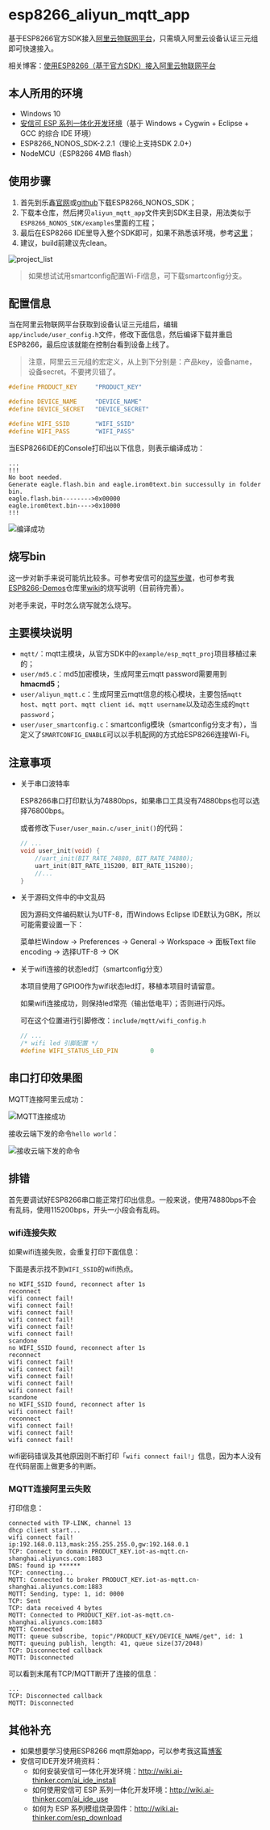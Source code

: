 # esp8266_aliyun_mqtt_app

基于ESP8266官方SDK接入[阿里云物联网平台](https://www.aliyun.com/product/iot)，只需填入阿里云设备认证三元组即可快速接入。

相关博客：[使用ESP8266（基于官方SDK）接入阿里云物联网平台](https://blog.csdn.net/yannanxiu/article/details/81334230)


## 本人所用的环境

- Windows 10
- [安信可 ESP 系列一体化开发环境](http://wiki.ai-thinker.com/ai_ide_install)（基于 Windows + Cygwin + Eclipse + GCC 的综合 IDE 环境）
- ESP8266_NONOS_SDK-2.2.1（理论上支持SDK 2.0+）
- NodeMCU（ESP8266 4MB flash）


## 使用步骤

1. 首先到乐鑫[官网](https://www.espressif.com/zh-hans/products/hardware/esp8266ex/resources)或[github](https://github.com/espressif/ESP8266_NONOS_SDK)下载ESP8266_NONOS_SDK；
2. 下载本仓库，然后拷贝`aliyun_mqtt_app`文件夹到SDK主目录，用法类似于`ESP8266_NONOS_SDK/examples`里面的工程；
3. 最后在ESP8266 IDE里导入整个SDK即可，如果不熟悉该环境，参考[这里](http://wiki.ai-thinker.com/ai_ide_use)；
4. 建议，build前建议先clean。

![project_list](screenshot/project_list.png)


> 如果想试试用smartconfig配置Wi-Fi信息，可下载smartconfig分支。

## 配置信息

当在阿里云物联网平台获取到设备认证三元组后，编辑`app/include/user_config.h`文件，修改下面信息，然后编译下载并重启ESP8266，最后应该就能在控制台看到设备上线了。

> 注意，阿里云三元组的宏定义，从上到下分别是：产品key，设备name，设备secret。不要拷贝错了。

```C
#define PRODUCT_KEY     "PRODUCT_KEY"

#define DEVICE_NAME     "DEVICE_NAME"
#define DEVICE_SECRET   "DEVICE_SECRET"

#define WIFI_SSID       "WIFI_SSID"
#define WIFI_PASS       "WIFI_PASS"

```

当ESP8266IDE的Console打印出以下信息，则表示编译成功：

```
...
!!!
No boot needed.
Generate eagle.flash.bin and eagle.irom0text.bin successully in folder bin.
eagle.flash.bin-------->0x00000
eagle.irom0text.bin---->0x10000
!!!
```

![编译成功](screenshot/build_success.png)

## 烧写bin

这一步对新手来说可能坑比较多。可参考安信可的[烧写步骤](http://wiki.ai-thinker.com/esp_download#%E7%83%A7%E5%BD%95%E4%B8%8B%E8%BD%BD)，也可参考我[ESP8266-Demos](https://github.com/AngelLiang/ESP8266-Demos)仓库里[wiki](https://github.com/AngelLiang/ESP8266-Demos/wiki)的烧写说明（目前待完善）。

对老手来说，平时怎么烧写就怎么烧写。

## 主要模块说明

- `mqtt/`：mqtt主模块，从官方SDK中的`example/esp_mqtt_proj`项目移植过来的；
- `user/md5.c`：md5加密模块，生成阿里云mqtt password需要用到**hmacmd5**；
- `user/aliyun_mqtt.c`：生成阿里云mqtt信息的核心模块，主要包括`mqtt host`、`mqtt port`、`mqtt client id`、`mqtt username`以及动态生成的`mqtt password`；
- `user/user_smartconfig.c`：smartconfig模块（smartconfig分支才有），当定义了`SMARTCONFIG_ENABLE`可以以手机配网的方式给ESP8266连接Wi-Fi。


## 注意事项

- 关于串口波特率

    ESP8266串口打印默认为74880bps，如果串口工具没有74880bps也可以选择76800bps。

    或者修改下`user/user_main.c/user_init()`的代码：

    ```C
    // ...
    void user_init(void) {
	    //uart_init(BIT_RATE_74880, BIT_RATE_74880);
	    uart_init(BIT_RATE_115200, BIT_RATE_115200);
        //...
    }
    ```

- 关于源码文件中的中文乱码

    因为源码文件编码默认为UTF-8，而Windows Eclipse IDE默认为GBK，所以可能需要设置一下：

    菜单栏Window -> Preferences -> General -> Workspace -> 面板Text file encoding -> 选择UTF-8 -> OK

- 关于wifi连接的状态led灯（smartconfig分支）

    本项目使用了GPIO0作为wifi状态led灯，移植本项目时请留意。

    如果wifi连接成功，则保持led常亮（输出低电平）；否则进行闪烁。

    可在这个位置进行引脚修改：`include/mqtt/wifi_config.h`

    ```C
    // ...
    /* wifi led 引脚配置 */
    #define WIFI_STATUS_LED_PIN         0
    ```


## 串口打印效果图

MQTT连接阿里云成功：

![MQTT连接成功](screenshot/mqtt_connect_success.png)

接收云端下发的命令`hello world`：

![接收云端下发的命令](screenshot/topic_get_helloworld.png)

## 排错

首先要调试好ESP8266串口能正常打印出信息。一般来说，使用74880bps不会有乱码，使用115200bps，开头一小段会有乱码。

### wifi连接失败

如果wifi连接失败，会重复打印下面信息：

下面是表示找不到`WIFI_SSID`的wifi热点。

```
no WIFI_SSID found, reconnect after 1s
reconnect
wifi connect fail!
wifi connect fail!
wifi connect fail!
wifi connect fail!
wifi connect fail!
wifi connect fail!
scandone
no WIFI_SSID found, reconnect after 1s
reconnect
wifi connect fail!
wifi connect fail!
wifi connect fail!
wifi connect fail!
wifi connect fail!
scandone
no WIFI_SSID found, reconnect after 1s
wifi connect fail!
reconnect
wifi connect fail!
wifi connect fail!
wifi connect fail!
```

wifi密码错误及其他原因则不断打印「`wifi connect fail!`」信息，因为本人没有在代码层面上做更多的判断。

### MQTT连接阿里云失败

打印信息：

```
connected with TP-LINK, channel 13
dhcp client start...
wifi connect fail!
ip:192.168.0.113,mask:255.255.255.0,gw:192.168.0.1
TCP: Connect to domain PRODUCT_KEY.iot-as-mqtt.cn-shanghai.aliyuncs.com:1883
DNS: found ip ******
TCP: connecting...
MQTT: Connected to broker PRODUCT_KEY.iot-as-mqtt.cn-shanghai.aliyuncs.com:1883
MQTT: Sending, type: 1, id: 0000
TCP: Sent
TCP: data received 4 bytes
MQTT: Connected to PRODUCT_KEY.iot-as-mqtt.cn-shanghai.aliyuncs.com:1883
MQTT: Connected
MQTT: queue subscribe, topic"/PRODUCT_KEY/DEVICE_NAME/get", id: 1
MQTT: queuing publish, length: 41, queue size(37/2048)
TCP: Disconnected callback
MQTT: Disconnected
```

可以看到末尾有TCP/MQTT断开了连接的信息：

```
...
TCP: Disconnected callback
MQTT: Disconnected
```

## 其他补充

- 如果想要学习使用ESP8266 mqtt原始app，可以参考我这篇[博客](https://blog.csdn.net/yannanxiu/article/details/53088534)
- 安信可IDE开发环境资料：
  - 如何安装安信可一体化开发环境：http://wiki.ai-thinker.com/ai_ide_install
  - 如何使用安信可 ESP 系列一体化开发环境：http://wiki.ai-thinker.com/ai_ide_use
  - 如何为 ESP 系列模组烧录固件：http://wiki.ai-thinker.com/esp_download
